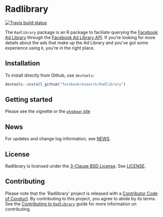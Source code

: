 # Radlibrary

<!-- badges: start -->
[![Travis build status](https://travis-ci.org/facebookresearch/Radlibrary.svg?branch=master)](https://travis-ci.org/facebookresearch/Radlibrary)
<!-- badges: end -->

The `Radlibrary` package is an R package to faciliate querying the [Facebook Ad Library](https://www.facebook.com/ads/library/) through the [Facebook Ad Library API](https://www.facebook.com/ads/library/api/). If you’re looking for more details about the ads that make up the Ad Library and you’ve got some experience using `R`, you’re in the right place.

## Installation

To install directly from Github, use `devtools`: 

``` r
devtools::install_github("facebookresearch/Radlibrary")
```
## Getting started

Please see the vignette or the [`pkgdown` site](https://facebookresearch.github.io/Radlibrary/)

## News

For updates and change log information, see [NEWS](NEWS.md).

## License

Radlibrary is licensed under the [3-Clause BSD License](https://opensource.org/licenses/BSD-3-Clause). See [LICENSE](LICENSE).

## Contributing

Please note that the 'Radlibrary' project is released with a
[Contributor Code of Conduct](CODE_OF_CONDUCT.md).
By contributing to this project, you agree to abide by its terms.
See the [Contributing to `Radlibrary`](contributing.md)
guide for more information on contributing.

